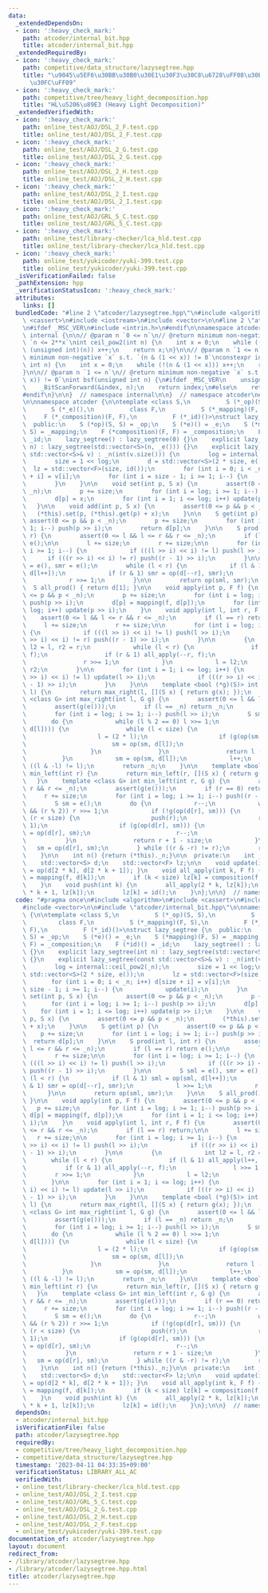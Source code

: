 ```yaml
---
data:
  _extendedDependsOn:
  - icon: ':heavy_check_mark:'
    path: atcoder/internal_bit.hpp
    title: atcoder/internal_bit.hpp
  _extendedRequiredBy:
  - icon: ':heavy_check_mark:'
    path: competitive/data_structure/lazysegtree.hpp
    title: "\u9045\u5EF6\u30BB\u30B0\u30E1\u30F3\u30C8\u6728\uFF08\u30E9\u30C3\u30D1\
      \u30FC\uFF09"
  - icon: ':heavy_check_mark:'
    path: competitive/tree/heavy_light_decomposition.hpp
    title: "HL\u5206\u89E3 (Heavy Light Decomposition)"
  _extendedVerifiedWith:
  - icon: ':heavy_check_mark:'
    path: online_test/AOJ/DSL_2_F.test.cpp
    title: online_test/AOJ/DSL_2_F.test.cpp
  - icon: ':heavy_check_mark:'
    path: online_test/AOJ/DSL_2_G.test.cpp
    title: online_test/AOJ/DSL_2_G.test.cpp
  - icon: ':heavy_check_mark:'
    path: online_test/AOJ/DSL_2_H.test.cpp
    title: online_test/AOJ/DSL_2_H.test.cpp
  - icon: ':heavy_check_mark:'
    path: online_test/AOJ/DSL_2_I.test.cpp
    title: online_test/AOJ/DSL_2_I.test.cpp
  - icon: ':heavy_check_mark:'
    path: online_test/AOJ/GRL_5_C.test.cpp
    title: online_test/AOJ/GRL_5_C.test.cpp
  - icon: ':heavy_check_mark:'
    path: online_test/library-checker/lca_hld.test.cpp
    title: online_test/library-checker/lca_hld.test.cpp
  - icon: ':heavy_check_mark:'
    path: online_test/yukicoder/yuki-399.test.cpp
    title: online_test/yukicoder/yuki-399.test.cpp
  _isVerificationFailed: false
  _pathExtension: hpp
  _verificationStatusIcon: ':heavy_check_mark:'
  attributes:
    links: []
  bundledCode: "#line 2 \"atcoder/lazysegtree.hpp\"\n#include <algorithm>\n#include\
    \ <cassert>\n#include <iostream>\n#include <vector>\n\n#line 2 \"atcoder/internal_bit.hpp\"\
    \n#ifdef _MSC_VER\n#include <intrin.h>\n#endif\n\nnamespace atcoder {\n\nnamespace\
    \ internal {\n\n// @param n `0 <= n`\n// @return minimum non-negative `x` s.t.\
    \ `n <= 2**x`\nint ceil_pow2(int n) {\n    int x = 0;\n    while ((1U << x) <\
    \ (unsigned int)(n)) x++;\n    return x;\n}\n\n// @param n `1 <= n`\n// @return\
    \ minimum non-negative `x` s.t. `(n & (1 << x)) != 0`\nconstexpr int bsf_constexpr(unsigned\
    \ int n) {\n    int x = 0;\n    while (!(n & (1 << x))) x++;\n    return x;\n\
    }\n\n// @param n `1 <= n`\n// @return minimum non-negative `x` s.t. `(n & (1 <<\
    \ x)) != 0`\nint bsf(unsigned int n) {\n#ifdef _MSC_VER\n    unsigned long index;\n\
    \    _BitScanForward(&index, n);\n    return index;\n#else\n    return __builtin_ctz(n);\n\
    #endif\n}\n\n}  // namespace internal\n\n}  // namespace atcoder\n#line 8 \"atcoder/lazysegtree.hpp\"\
    \n\nnamespace atcoder {\n\ntemplate <class S,\n          S (*_op)(S, S),\n   \
    \       S (*_e)(),\n          class F,\n          S (*_mapping)(F, S),\n     \
    \     F (*_composition)(F, F),\n          F (*_id)()>\nstruct lazy_segtree {\n\
    \  public:\n    S (*op)(S, S) = _op;\n    S (*e)() = _e;\n    S (*mapping)(F,\
    \ S) = _mapping;\n    F (*composition)(F, F) = _composition;\n    F (*id)() =\
    \ _id;\n    lazy_segtree() : lazy_segtree(0) {}\n    explicit lazy_segtree(int\
    \ n) : lazy_segtree(std::vector<S>(n, _e())) {}\n    explicit lazy_segtree(const\
    \ std::vector<S>& v) : _n(int(v.size())) {\n        log = internal::ceil_pow2(_n);\n\
    \        size = 1 << log;\n        d = std::vector<S>(2 * size, e());\n      \
    \  lz = std::vector<F>(size, id());\n        for (int i = 0; i < _n; i++) d[size\
    \ + i] = v[i];\n        for (int i = size - 1; i >= 1; i--) {\n            update(i);\n\
    \        }\n    }\n\n    void set(int p, S x) {\n        assert(0 <= p && p <\
    \ _n);\n        p += size;\n        for (int i = log; i >= 1; i--) push(p >> i);\n\
    \        d[p] = x;\n        for (int i = 1; i <= log; i++) update(p >> i);\n \
    \   }\n\n    void add(int p, S x) {\n        assert(0 <= p && p < _n);\n     \
    \   (*this).set(p, (*this).get(p) + x);\n    }\n\n    S get(int p) {\n       \
    \ assert(0 <= p && p < _n);\n        p += size;\n        for (int i = log; i >=\
    \ 1; i--) push(p >> i);\n        return d[p];\n    }\n\n    S prod(int l, int\
    \ r) {\n        assert(0 <= l && l <= r && r <= _n);\n        if (l == r) return\
    \ e();\n\n        l += size;\n        r += size;\n\n        for (int i = log;\
    \ i >= 1; i--) {\n            if (((l >> i) << i) != l) push(l >> i);\n      \
    \      if (((r >> i) << i) != r) push((r - 1) >> i);\n        }\n\n        S sml\
    \ = e(), smr = e();\n        while (l < r) {\n            if (l & 1) sml = op(sml,\
    \ d[l++]);\n            if (r & 1) smr = op(d[--r], smr);\n            l >>= 1;\n\
    \            r >>= 1;\n        }\n\n        return op(sml, smr);\n    }\n\n  \
    \  S all_prod() { return d[1]; }\n\n    void apply(int p, F f) {\n        assert(0\
    \ <= p && p < _n);\n        p += size;\n        for (int i = log; i >= 1; i--)\
    \ push(p >> i);\n        d[p] = mapping(f, d[p]);\n        for (int i = 1; i <=\
    \ log; i++) update(p >> i);\n    }\n    void apply(int l, int r, F f) {\n    \
    \    assert(0 <= l && l <= r && r <= _n);\n        if (l == r) return;\n\n   \
    \     l += size;\n        r += size;\n\n        for (int i = log; i >= 1; i--)\
    \ {\n            if (((l >> i) << i) != l) push(l >> i);\n            if (((r\
    \ >> i) << i) != r) push((r - 1) >> i);\n        }\n\n        {\n            int\
    \ l2 = l, r2 = r;\n            while (l < r) {\n                if (l & 1) all_apply(l++,\
    \ f);\n                if (r & 1) all_apply(--r, f);\n                l >>= 1;\n\
    \                r >>= 1;\n            }\n            l = l2;\n            r =\
    \ r2;\n        }\n\n        for (int i = 1; i <= log; i++) {\n            if (((l\
    \ >> i) << i) != l) update(l >> i);\n            if (((r >> i) << i) != r) update((r\
    \ - 1) >> i);\n        }\n    }\n\n    template <bool (*g)(S)> int max_right(int\
    \ l) {\n        return max_right(l, [](S x) { return g(x); });\n    }\n    template\
    \ <class G> int max_right(int l, G g) {\n        assert(0 <= l && l <= _n);\n\
    \        assert(g(e()));\n        if (l == _n) return _n;\n        l += size;\n\
    \        for (int i = log; i >= 1; i--) push(l >> i);\n        S sm = e();\n \
    \       do {\n            while (l % 2 == 0) l >>= 1;\n            if (!g(op(sm,\
    \ d[l]))) {\n                while (l < size) {\n                    push(l);\n\
    \                    l = (2 * l);\n                    if (g(op(sm, d[l]))) {\n\
    \                        sm = op(sm, d[l]);\n                        l++;\n  \
    \                  }\n                }\n                return l - size;\n  \
    \          }\n            sm = op(sm, d[l]);\n            l++;\n        } while\
    \ ((l & -l) != l);\n        return _n;\n    }\n\n    template <bool (*g)(S)> int\
    \ min_left(int r) {\n        return min_left(r, [](S x) { return g(x); });\n \
    \   }\n    template <class G> int min_left(int r, G g) {\n        assert(0 <=\
    \ r && r <= _n);\n        assert(g(e()));\n        if (r == 0) return 0;\n   \
    \     r += size;\n        for (int i = log; i >= 1; i--) push((r - 1) >> i);\n\
    \        S sm = e();\n        do {\n            r--;\n            while (r > 1\
    \ && (r % 2)) r >>= 1;\n            if (!g(op(d[r], sm))) {\n                while\
    \ (r < size) {\n                    push(r);\n                    r = (2 * r +\
    \ 1);\n                    if (g(op(d[r], sm))) {\n                        sm\
    \ = op(d[r], sm);\n                        r--;\n                    }\n     \
    \           }\n                return r + 1 - size;\n            }\n         \
    \   sm = op(d[r], sm);\n        } while ((r & -r) != r);\n        return 0;\n\
    \    }\n\n    int n() {return (*this)._n;}\n\n  private:\n    int _n, size, log;\n\
    \    std::vector<S> d;\n    std::vector<F> lz;\n\n    void update(int k) { d[k]\
    \ = op(d[2 * k], d[2 * k + 1]); }\n    void all_apply(int k, F f) {\n        d[k]\
    \ = mapping(f, d[k]);\n        if (k < size) lz[k] = composition(f, lz[k]);\n\
    \    }\n    void push(int k) {\n        all_apply(2 * k, lz[k]);\n        all_apply(2\
    \ * k + 1, lz[k]);\n        lz[k] = id();\n    }\n};\n\n}  // namespace atcoder\n"
  code: "#pragma once\n#include <algorithm>\n#include <cassert>\n#include <iostream>\n\
    #include <vector>\n\n#include \"atcoder/internal_bit.hpp\"\n\nnamespace atcoder\
    \ {\n\ntemplate <class S,\n          S (*_op)(S, S),\n          S (*_e)(),\n \
    \         class F,\n          S (*_mapping)(F, S),\n          F (*_composition)(F,\
    \ F),\n          F (*_id)()>\nstruct lazy_segtree {\n  public:\n    S (*op)(S,\
    \ S) = _op;\n    S (*e)() = _e;\n    S (*mapping)(F, S) = _mapping;\n    F (*composition)(F,\
    \ F) = _composition;\n    F (*id)() = _id;\n    lazy_segtree() : lazy_segtree(0)\
    \ {}\n    explicit lazy_segtree(int n) : lazy_segtree(std::vector<S>(n, _e()))\
    \ {}\n    explicit lazy_segtree(const std::vector<S>& v) : _n(int(v.size())) {\n\
    \        log = internal::ceil_pow2(_n);\n        size = 1 << log;\n        d =\
    \ std::vector<S>(2 * size, e());\n        lz = std::vector<F>(size, id());\n \
    \       for (int i = 0; i < _n; i++) d[size + i] = v[i];\n        for (int i =\
    \ size - 1; i >= 1; i--) {\n            update(i);\n        }\n    }\n\n    void\
    \ set(int p, S x) {\n        assert(0 <= p && p < _n);\n        p += size;\n \
    \       for (int i = log; i >= 1; i--) push(p >> i);\n        d[p] = x;\n    \
    \    for (int i = 1; i <= log; i++) update(p >> i);\n    }\n\n    void add(int\
    \ p, S x) {\n        assert(0 <= p && p < _n);\n        (*this).set(p, (*this).get(p)\
    \ + x);\n    }\n\n    S get(int p) {\n        assert(0 <= p && p < _n);\n    \
    \    p += size;\n        for (int i = log; i >= 1; i--) push(p >> i);\n      \
    \  return d[p];\n    }\n\n    S prod(int l, int r) {\n        assert(0 <= l &&\
    \ l <= r && r <= _n);\n        if (l == r) return e();\n\n        l += size;\n\
    \        r += size;\n\n        for (int i = log; i >= 1; i--) {\n            if\
    \ (((l >> i) << i) != l) push(l >> i);\n            if (((r >> i) << i) != r)\
    \ push((r - 1) >> i);\n        }\n\n        S sml = e(), smr = e();\n        while\
    \ (l < r) {\n            if (l & 1) sml = op(sml, d[l++]);\n            if (r\
    \ & 1) smr = op(d[--r], smr);\n            l >>= 1;\n            r >>= 1;\n  \
    \      }\n\n        return op(sml, smr);\n    }\n\n    S all_prod() { return d[1];\
    \ }\n\n    void apply(int p, F f) {\n        assert(0 <= p && p < _n);\n     \
    \   p += size;\n        for (int i = log; i >= 1; i--) push(p >> i);\n       \
    \ d[p] = mapping(f, d[p]);\n        for (int i = 1; i <= log; i++) update(p >>\
    \ i);\n    }\n    void apply(int l, int r, F f) {\n        assert(0 <= l && l\
    \ <= r && r <= _n);\n        if (l == r) return;\n\n        l += size;\n     \
    \   r += size;\n\n        for (int i = log; i >= 1; i--) {\n            if (((l\
    \ >> i) << i) != l) push(l >> i);\n            if (((r >> i) << i) != r) push((r\
    \ - 1) >> i);\n        }\n\n        {\n            int l2 = l, r2 = r;\n     \
    \       while (l < r) {\n                if (l & 1) all_apply(l++, f);\n     \
    \           if (r & 1) all_apply(--r, f);\n                l >>= 1;\n        \
    \        r >>= 1;\n            }\n            l = l2;\n            r = r2;\n \
    \       }\n\n        for (int i = 1; i <= log; i++) {\n            if (((l >>\
    \ i) << i) != l) update(l >> i);\n            if (((r >> i) << i) != r) update((r\
    \ - 1) >> i);\n        }\n    }\n\n    template <bool (*g)(S)> int max_right(int\
    \ l) {\n        return max_right(l, [](S x) { return g(x); });\n    }\n    template\
    \ <class G> int max_right(int l, G g) {\n        assert(0 <= l && l <= _n);\n\
    \        assert(g(e()));\n        if (l == _n) return _n;\n        l += size;\n\
    \        for (int i = log; i >= 1; i--) push(l >> i);\n        S sm = e();\n \
    \       do {\n            while (l % 2 == 0) l >>= 1;\n            if (!g(op(sm,\
    \ d[l]))) {\n                while (l < size) {\n                    push(l);\n\
    \                    l = (2 * l);\n                    if (g(op(sm, d[l]))) {\n\
    \                        sm = op(sm, d[l]);\n                        l++;\n  \
    \                  }\n                }\n                return l - size;\n  \
    \          }\n            sm = op(sm, d[l]);\n            l++;\n        } while\
    \ ((l & -l) != l);\n        return _n;\n    }\n\n    template <bool (*g)(S)> int\
    \ min_left(int r) {\n        return min_left(r, [](S x) { return g(x); });\n \
    \   }\n    template <class G> int min_left(int r, G g) {\n        assert(0 <=\
    \ r && r <= _n);\n        assert(g(e()));\n        if (r == 0) return 0;\n   \
    \     r += size;\n        for (int i = log; i >= 1; i--) push((r - 1) >> i);\n\
    \        S sm = e();\n        do {\n            r--;\n            while (r > 1\
    \ && (r % 2)) r >>= 1;\n            if (!g(op(d[r], sm))) {\n                while\
    \ (r < size) {\n                    push(r);\n                    r = (2 * r +\
    \ 1);\n                    if (g(op(d[r], sm))) {\n                        sm\
    \ = op(d[r], sm);\n                        r--;\n                    }\n     \
    \           }\n                return r + 1 - size;\n            }\n         \
    \   sm = op(d[r], sm);\n        } while ((r & -r) != r);\n        return 0;\n\
    \    }\n\n    int n() {return (*this)._n;}\n\n  private:\n    int _n, size, log;\n\
    \    std::vector<S> d;\n    std::vector<F> lz;\n\n    void update(int k) { d[k]\
    \ = op(d[2 * k], d[2 * k + 1]); }\n    void all_apply(int k, F f) {\n        d[k]\
    \ = mapping(f, d[k]);\n        if (k < size) lz[k] = composition(f, lz[k]);\n\
    \    }\n    void push(int k) {\n        all_apply(2 * k, lz[k]);\n        all_apply(2\
    \ * k + 1, lz[k]);\n        lz[k] = id();\n    }\n};\n\n}  // namespace atcoder\n"
  dependsOn:
  - atcoder/internal_bit.hpp
  isVerificationFile: false
  path: atcoder/lazysegtree.hpp
  requiredBy:
  - competitive/tree/heavy_light_decomposition.hpp
  - competitive/data_structure/lazysegtree.hpp
  timestamp: '2023-04-11 04:33:35+09:00'
  verificationStatus: LIBRARY_ALL_AC
  verifiedWith:
  - online_test/library-checker/lca_hld.test.cpp
  - online_test/AOJ/DSL_2_I.test.cpp
  - online_test/AOJ/GRL_5_C.test.cpp
  - online_test/AOJ/DSL_2_G.test.cpp
  - online_test/AOJ/DSL_2_H.test.cpp
  - online_test/AOJ/DSL_2_F.test.cpp
  - online_test/yukicoder/yuki-399.test.cpp
documentation_of: atcoder/lazysegtree.hpp
layout: document
redirect_from:
- /library/atcoder/lazysegtree.hpp
- /library/atcoder/lazysegtree.hpp.html
title: atcoder/lazysegtree.hpp
---
```


